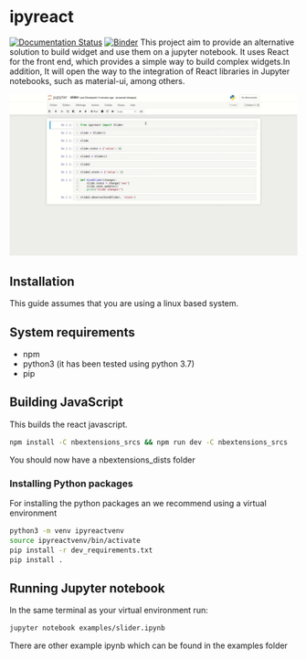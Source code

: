 # ipyreact
[![Documentation Status](https://readthedocs.org/projects/ipyreact/badge/?version=latest)](https://ipyreact.readthedocs.io/en/latest/?badge=latest)
[![Binder](https://mybinder.org/badge_logo.svg)](https://mybinder.org/v2/gh/weatherforce/ipyreact/master?filepath=examples)
This project aim to provide an alternative solution to build widget and use them on a jupyter notebook.
It uses React for the front end, which provides a simple way to build complex widgets.In addition, It 
will open the way to the integration of React libraries in Jupyter notebooks, such as material-ui, among
others.

![Alt Text](slider.gif)

## Installation
This guide assumes that you are using a linux based system.

## System requirements
- npm
- python3 (it has been tested using python 3.7)
- pip

## Building JavaScript
This builds the react javascript.

```bash
npm install -C nbextensions_srcs && npm run dev -C nbextensions_srcs
```
You should now have a nbextensions_dists folder

### Installing Python packages
For installing the python packages an we recommend using a virtual environment
```bash
python3 -m venv ipyreactvenv
source ipyreactvenv/bin/activate
pip install -r dev_requirements.txt
pip install .
```

## Running Jupyter notebook
In the same terminal as your virtual environment run:

```bash
jupyter notebook examples/slider.ipynb
```

There are other example ipynb which can be found in the examples folder
